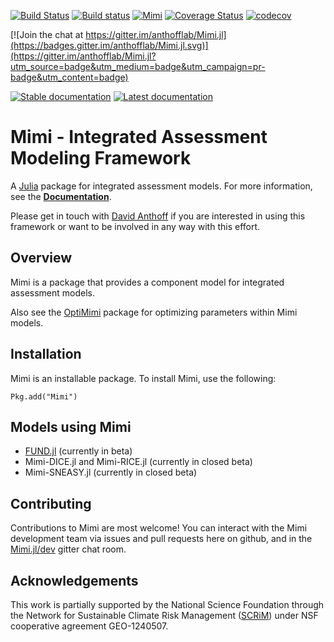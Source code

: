 [![Build Status](https://travis-ci.org/anthofflab/Mimi.jl.svg?branch=master)](https://travis-ci.org/anthofflab/Mimi.jl)
[![Build status](https://ci.appveyor.com/api/projects/status/ibbj9nfjxdybe0yn/branch/master?svg=true)](https://ci.appveyor.com/project/davidanthoff/mimi-jl/branch/master)
[![Mimi](http://pkg.julialang.org/badges/Mimi_0.5.svg)](http://pkg.julialang.org/?pkg=Mimi)
[![Coverage Status](https://coveralls.io/repos/github/anthofflab/Mimi.jl/badge.svg?branch=master)](https://coveralls.io/github/anthofflab/Mimi.jl?branch=master)
[![codecov](https://codecov.io/gh/anthofflab/Mimi.jl/branch/master/graph/badge.svg)](https://codecov.io/gh/anthofflab/Mimi.jl)

[![Join the chat at https://gitter.im/anthofflab/Mimi.jl](https://badges.gitter.im/anthofflab/Mimi.jl.svg)](https://gitter.im/anthofflab/Mimi.jl?utm_source=badge&utm_medium=badge&utm_campaign=pr-badge&utm_content=badge)

[![Stable documentation](https://img.shields.io/badge/docs-stable-blue.svg)](http://anthofflab.berkeley.edu/Mimi.jl/stable)
[![Latest documentation](https://img.shields.io/badge/docs-latest-blue.svg)](http://anthofflab.berkeley.edu/Mimi.jl/latest/)

# Mimi - Integrated Assessment Modeling Framework

A [Julia](http://julialang.org) package for integrated assessment models. For more information, see the **[Documentation](http://anthofflab.berkeley.edu/Mimi.jl/stable/)**.

Please get in touch with [David Anthoff](http://www.david-anthoff.com) if you are interested in using this framework or want to be involved in any way with this effort.

## Overview

Mimi is a package that provides a component model for integrated assessment models.

Also see the [OptiMimi](http://github.com/jrising/OptiMimi.jl) package for optimizing parameters within Mimi models.

## Installation

Mimi is an installable package. To install Mimi, use the following:

````
Pkg.add("Mimi")
````

## Models using Mimi

* [FUND.jl](https://github.com/davidanthoff/fund.jl) (currently in beta)
* Mimi-DICE.jl and Mimi-RICE.jl (currently in closed beta)
* Mimi-SNEASY.jl (currently in closed beta)

## Contributing

Contributions to Mimi are most welcome! You can interact with the Mimi development team via issues and pull requests here on github, and in the [Mimi.jl/dev](https://gitter.im/anthofflab/Mimi.jl/dev) gitter chat room.

## Acknowledgements

This work is partially supported by the National Science Foundation through the Network for Sustainable Climate Risk Management ([SCRiM](http://scrimhub.org/)) under NSF cooperative agreement GEO-1240507.
